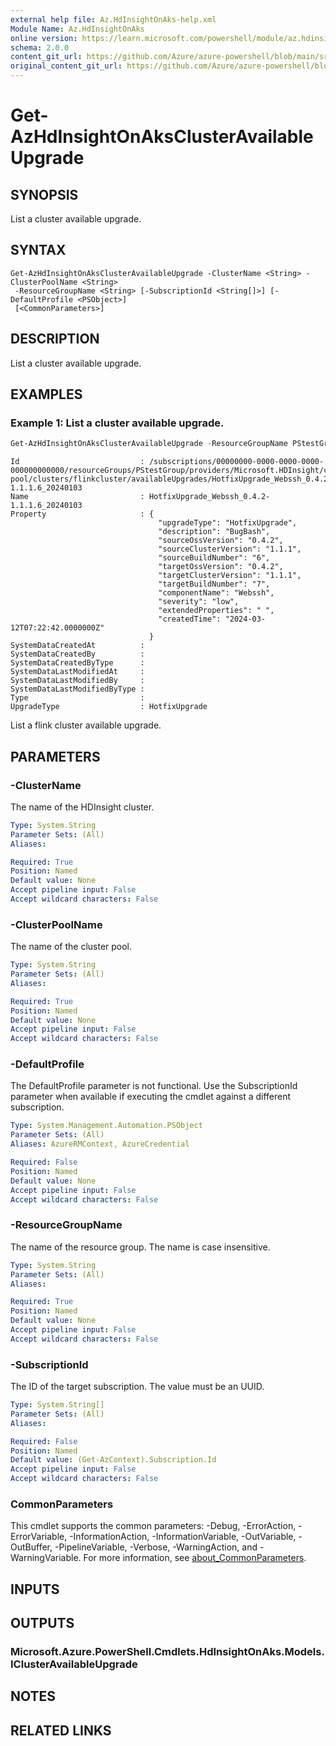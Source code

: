 ```yaml
---
external help file: Az.HdInsightOnAks-help.xml
Module Name: Az.HdInsightOnAks
online version: https://learn.microsoft.com/powershell/module/az.hdinsightonaks/get-azhdinsightonaksclusteravailableupgrade
schema: 2.0.0
content_git_url: https://github.com/Azure/azure-powershell/blob/main/src/HdInsightOnAks/HdInsightOnAks/help/Get-AzHdInsightOnAksClusterAvailableUpgrade.md
original_content_git_url: https://github.com/Azure/azure-powershell/blob/main/src/HdInsightOnAks/HdInsightOnAks/help/Get-AzHdInsightOnAksClusterAvailableUpgrade.md
---
```


# Get-AzHdInsightOnAksClusterAvailableUpgrade

## SYNOPSIS
List a cluster available upgrade.

## SYNTAX

```
Get-AzHdInsightOnAksClusterAvailableUpgrade -ClusterName <String> -ClusterPoolName <String>
 -ResourceGroupName <String> [-SubscriptionId <String[]>] [-DefaultProfile <PSObject>]
 [<CommonParameters>]
```

## DESCRIPTION
List a cluster available upgrade.

## EXAMPLES

### Example 1: List a cluster available upgrade.
```powershell
Get-AzHdInsightOnAksClusterAvailableUpgrade -ResourceGroupName PStestGroup -ClusterPoolName hilo-pool -ClusterName flinkcluster
```

```output
Id                           : /subscriptions/00000000-0000-0000-0000-000000000000/resourceGroups/PStestGroup/providers/Microsoft.HDInsight/clusterpools/hilo-pool/clusters/flinkcluster/availableUpgrades/HotfixUpgrade_Webssh_0.4.2-1.1.1.6_20240103       
Name                         : HotfixUpgrade_Webssh_0.4.2-1.1.1.6_20240103
Property                     : {
                                 "upgradeType": "HotfixUpgrade",
                                 "description": "BugBash",
                                 "sourceOssVersion": "0.4.2",
                                 "sourceClusterVersion": "1.1.1",
                                 "sourceBuildNumber": "6",
                                 "targetOssVersion": "0.4.2",
                                 "targetClusterVersion": "1.1.1",
                                 "targetBuildNumber": "7",
                                 "componentName": "Webssh",
                                 "severity": "low",
                                 "extendedProperties": " ",
                                 "createdTime": "2024-03-12T07:22:42.0000000Z"
                               }
SystemDataCreatedAt          : 
SystemDataCreatedBy          : 
SystemDataCreatedByType      : 
SystemDataLastModifiedAt     : 
SystemDataLastModifiedBy     : 
SystemDataLastModifiedByType : 
Type                         : 
UpgradeType                  : HotfixUpgrade
```

List a flink cluster available upgrade.

## PARAMETERS

### -ClusterName
The name of the HDInsight cluster.

```yaml
Type: System.String
Parameter Sets: (All)
Aliases:

Required: True
Position: Named
Default value: None
Accept pipeline input: False
Accept wildcard characters: False
```

### -ClusterPoolName
The name of the cluster pool.

```yaml
Type: System.String
Parameter Sets: (All)
Aliases:

Required: True
Position: Named
Default value: None
Accept pipeline input: False
Accept wildcard characters: False
```

### -DefaultProfile
The DefaultProfile parameter is not functional.
Use the SubscriptionId parameter when available if executing the cmdlet against a different subscription.

```yaml
Type: System.Management.Automation.PSObject
Parameter Sets: (All)
Aliases: AzureRMContext, AzureCredential

Required: False
Position: Named
Default value: None
Accept pipeline input: False
Accept wildcard characters: False
```

### -ResourceGroupName
The name of the resource group.
The name is case insensitive.

```yaml
Type: System.String
Parameter Sets: (All)
Aliases:

Required: True
Position: Named
Default value: None
Accept pipeline input: False
Accept wildcard characters: False
```

### -SubscriptionId
The ID of the target subscription.
The value must be an UUID.

```yaml
Type: System.String[]
Parameter Sets: (All)
Aliases:

Required: False
Position: Named
Default value: (Get-AzContext).Subscription.Id
Accept pipeline input: False
Accept wildcard characters: False
```

### CommonParameters
This cmdlet supports the common parameters: -Debug, -ErrorAction, -ErrorVariable, -InformationAction, -InformationVariable, -OutVariable, -OutBuffer, -PipelineVariable, -Verbose, -WarningAction, and -WarningVariable. For more information, see [about_CommonParameters](http://go.microsoft.com/fwlink/?LinkID=113216).

## INPUTS

## OUTPUTS

### Microsoft.Azure.PowerShell.Cmdlets.HdInsightOnAks.Models.IClusterAvailableUpgrade

## NOTES

## RELATED LINKS

